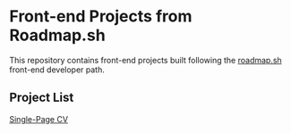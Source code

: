 # Front-end Projects from Roadmap.sh
This repository contains front-end projects built following the [roadmap.sh](https://roadmap.sh/frontend/projects) front-end developer path.

## Project List
[Single-Page CV](https://roadmap.sh/projects/single-page-cv)
